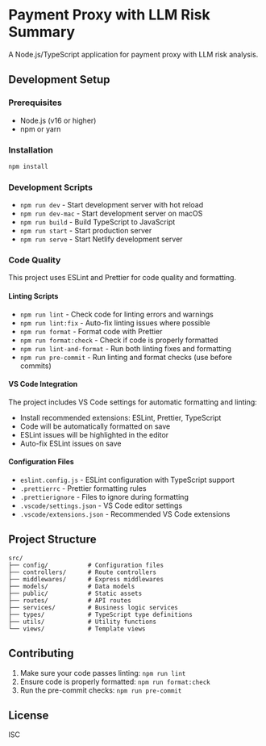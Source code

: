 # Payment Proxy with LLM Risk Summary

A Node.js/TypeScript application for payment proxy with LLM risk analysis.

## Development Setup

### Prerequisites

- Node.js (v16 or higher)
- npm or yarn

### Installation

```bash
npm install
```

### Development Scripts

- `npm run dev` - Start development server with hot reload
- `npm run dev-mac` - Start development server on macOS
- `npm run build` - Build TypeScript to JavaScript
- `npm run start` - Start production server
- `npm run serve` - Start Netlify development server

### Code Quality

This project uses ESLint and Prettier for code quality and formatting.

#### Linting Scripts

- `npm run lint` - Check code for linting errors and warnings
- `npm run lint:fix` - Auto-fix linting issues where possible
- `npm run format` - Format code with Prettier
- `npm run format:check` - Check if code is properly formatted
- `npm run lint-and-format` - Run both linting fixes and formatting
- `npm run pre-commit` - Run linting and format checks (use before commits)

#### VS Code Integration

The project includes VS Code settings for automatic formatting and linting:

- Install recommended extensions: ESLint, Prettier, TypeScript
- Code will be automatically formatted on save
- ESLint issues will be highlighted in the editor
- Auto-fix ESLint issues on save

#### Configuration Files

- `eslint.config.js` - ESLint configuration with TypeScript support
- `.prettierrc` - Prettier formatting rules
- `.prettierignore` - Files to ignore during formatting
- `.vscode/settings.json` - VS Code editor settings
- `.vscode/extensions.json` - Recommended VS Code extensions

## Project Structure

```
src/
├── config/           # Configuration files
├── controllers/      # Route controllers
├── middlewares/      # Express middlewares
├── models/           # Data models
├── public/           # Static assets
├── routes/           # API routes
├── services/         # Business logic services
├── types/            # TypeScript type definitions
├── utils/            # Utility functions
└── views/            # Template views
```

## Contributing

1. Make sure your code passes linting: `npm run lint`
2. Ensure code is properly formatted: `npm run format:check`
3. Run the pre-commit checks: `npm run pre-commit`

## License

ISC
